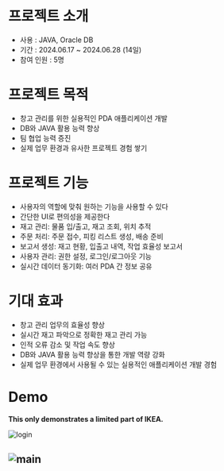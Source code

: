 
# 프로젝트 소개

+ 사용 : JAVA, Oracle DB
+ 기간 : 2024.06.17 ~ 2024.06.28 (14일)
+ 참여 인원 : 5명

# 프로젝트 목적

+ 창고 관리를 위한 실용적인 PDA 애플리케이션 개발
+ DB와 JAVA 활용 능력 향상
+ 팀 협업 능력 증진
+ 실제 업무 환경과 유사한 프로젝트 경험 쌓기

# 프로젝트 기능

+ 사용자의 역할에 맞춰 원하는 기능을 사용할 수 있다
+ 간단한 UI로 편의성을 제공한다
+ 재고 관리: 물품 입/출고, 재고 조회, 위치 추적
+ 주문 처리: 주문 접수, 피킹 리스트 생성, 배송 준비
+ 보고서 생성: 재고 현황, 입출고 내역, 작업 효율성 보고서
+ 사용자 관리: 권한 설정, 로그인/로그아웃 기능
+ 실시간 데이터 동기화: 여러 PDA 간 정보 공유

# 기대 효과

+ 창고 관리 업무의 효율성 향상
+ 실시간 재고 파악으로 정확한 재고 관리 가능
+ 인적 오류 감소 및 작업 속도 향상
+ DB와 JAVA 활용 능력 향상을 통한 개발 역량 강화
+ 실제 업무 환경에서 사용될 수 있는 실용적인 애플리케이션 개발 경험

# Demo

**This only demonstrates a limited part of IKEA.**  

![login](https://github.com/Hongchar/IKEA/assets/173039110/07f4125a-1e5f-497b-8ae6-40031257fe50)


![main](https://github.com/Hongchar/IKEA/assets/173039110/88e4c5f5-e20c-43ba-8e30-e123ace2f11b)
---
